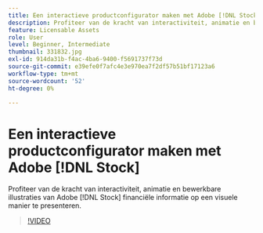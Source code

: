```yaml
---
title: Een interactieve productconfigurator maken met Adobe [!DNL Stock]
description: Profiteer van de kracht van interactiviteit, animatie en bewerkbare illustraties van Adobe [!DNL Stock] financiële informatie visueel presenteren
feature: Licensable Assets
role: User
level: Beginner, Intermediate
thumbnail: 331832.jpg
exl-id: 914da31b-f4ac-4ba6-9400-f5691737f73d
source-git-commit: e39efe0f7afc4e3e970ea7f2df57b51bf17123a6
workflow-type: tm+mt
source-wordcount: '52'
ht-degree: 0%

---
```


# Een interactieve productconfigurator maken met Adobe [!DNL Stock]

Profiteer van de kracht van interactiviteit, animatie en bewerkbare illustraties van Adobe [!DNL Stock] financiële informatie op een visuele manier te presenteren.

>[!VIDEO](https://video.tv.adobe.com/v/331832?hidetitle=true)
